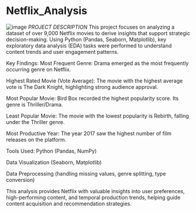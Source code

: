 # Netflix_Analysis
![image](https://github.com/user-attachments/assets/16dcb71f-03cd-4c49-943b-468b42a54cd9)
*PROJECT DESCRIPTION*
This project focuses on analyzing a dataset of over 9,000 Netflix movies to derive insights that support strategic decision-making. Using Python (Pandas, Seaborn, Matplotlib), key exploratory data analysis (EDA) tasks were performed to understand content trends and user engagement patterns.

Key Findings:
Most Frequent Genre: Drama emerged as the most frequently occurring genre on Netflix.

Highest Rated Movie (Vote Average): The movie with the highest average vote is The Dark Knight, highlighting strong audience approval.

Most Popular Movie: Bird Box recorded the highest popularity score. Its genre is Thriller/Drama.

Least Popular Movie: The movie with the lowest popularity is Rebirth, falling under the Thriller genre.

Most Productive Year: The year 2017 saw the highest number of film releases on the platform.

Tools Used:
Python (Pandas, NumPy)

Data Visualization (Seaborn, Matplotlib)

Data Preprocessing (handling missing values, genre splitting, type conversion)

This analysis provides Netflix with valuable insights into user preferences, high-performing content, and temporal production trends, helping guide content acquisition and recommendation strategies.
